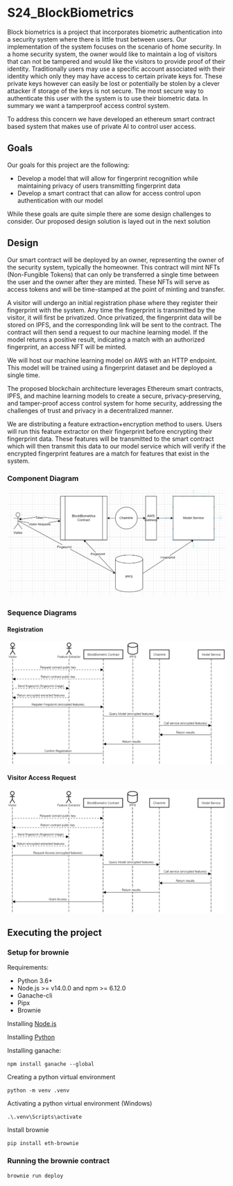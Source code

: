 # S24_BlockBiometrics

Block biometrics is a project that incorporates biometric authentication into a security system where there is little trust between users. Our implementation of the system focuses on the scenario of home security. In a home security system, the owner would like to maintain a log of visitors that can not be tampered and would like the visitors to provide proof of their identity. Traditionally users may use a specific account associated with their identity which only they may have access to certain private keys for. These private keys however can easily be lost or potentially be stolen by a clever attacker if storage of the keys is not secure. The most secure way to authenticate this user with the system is to use their biometric data. In summary we want a tamperproof access control system.

To address this concern we have developed an ethereum smart contract based system that makes use of private AI to control user access.

## Goals

Our goals for this project are the following:
* Develop a model that will allow for fingerprint recognition while maintaining privacy of users transmitting fingerprint data
* Develop a smart contract that can allow for access control upon authentication with our model


While these goals are quite simple there are some design challenges to consider. Our proposed design solution is layed out in the next solution

## Design

Our smart contract will be deployed by an owner, representing the owner of the security system, typically the homeowner. This contract will mint NFTs (Non-Fungible Tokens) that can only be transferred a single time between the user and the owner after they are minted. These NFTs will serve as access tokens and will be time-stamped at the point of minting and transfer.

A visitor will undergo an initial registration phase where they register their fingerprint with the system. Any time the fingerprint is transmitted by the visitor, it will first be privatized. Once privatized, the fingerprint data will be stored on IPFS, and the corresponding link will be sent to the contract. The contract will then send a request to our machine learning model. If the model returns a positive result, indicating a match with an authorized fingerprint, an access NFT will be minted.

We will host our machine learning model on AWS with an HTTP endpoint. This model will be trained using a fingerprint dataset and be deployed a single time.

The proposed blockchain architecture leverages Ethereum smart contracts, IPFS, and machine learning models to create a secure, privacy-preserving, and tamper-proof access control system for home security, addressing the challenges of trust and privacy in a decentralized manner.

We are distributing a feature extraction+encryption method to users. Users will run this feature extractor on their fingerprint before encrypting their fingerprint data. These features will be transmitted to the smart contract which will then transmit this data to our model service which will verify if the encrypted fingerprint features are a match for features that exist in the system.

### Component Diagram

![Component Diagram](documentation/BlockBiometrics_Diagram.PNG)

### Sequence Diagrams

#### Registration

![Registration Sequence](documentation/RegistrationProcess.png)

#### Visitor Access Request

![Visitor Sequence](documentation/VisitationProcess.png)

## Executing the project

### Setup for brownie

Requirements:
* Python 3.6+
* Node.js >= v14.0.0 and npm >= 6.12.0
* Ganache-cli
* Pipx
* Brownie

Installing [Node.js](https://nodejs.org/)

Installing [Python](https://www.python.org/downloads/release/python-3110/)

Installing ganache:
```
npm install ganache --global
```

Creating a python virtual environment
```
python -m venv .venv
```

Activating a python virtual environment (Windows)
```
.\.venv\Scripts\activate
```

Install brownie
```
pip install eth-brownie
```

### Running the brownie contract

```
brownie run deploy
```
